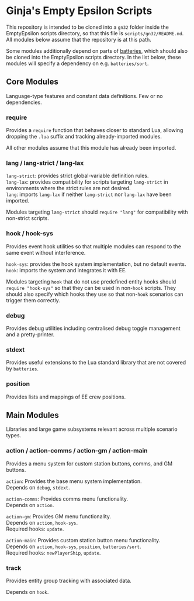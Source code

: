 # Ginja's Empty Epsilon Scripts
This repository is intended to be cloned into a `gn32` folder inside the EmptyEpsilon scripts directory, so that this file is `scripts/gn32/README.md`.  
All modules below assume that the repository is at this path.

Some modules additionally depend on parts of [batteries](https://github.com/1bardesign/batteries), which should also be cloned into the EmptyEpsilon scripts directory. In the list below, these modules will specify a dependency on e.g. `batteries/sort`.


## Core Modules
Language-type features and constant data definitions. Few or no dependencies.

### require
Provides a `require` function that behaves closer to standard Lua, allowing dropping the `.lua` suffix and tracking already-imported modules.

All other modules assume that this module has already been imported.

### lang / lang-strict / lang-lax
`lang-strict`: provides strict global-variable definition rules.  
`lang-lax`: provides compatibility for scripts targeting `lang-strict` in environments where the strict rules are not desired.  
`lang`: imports `lang-lax` if neither `lang-strict` nor `lang-lax` have been imported.

Modules targeting `lang-strict` should `require "lang"` for compatibility with non-strict scripts.

### hook / hook-sys
Provides event hook utilities so that multiple modules can respond to the same event without interference.

`hook-sys`: provides the hook system implementation, but no default events.  
`hook`: imports the system and integrates it with EE.

Modules targeting `hook` that do not use predefined entity hooks should `require "hook-sys"` so that they can be used in non-`hook` scripts. They should also specify which hooks they use so that non-`hook` scenarios can trigger them correctly.

### debug
Provides debug utilities including centralised debug toggle management and a pretty-printer.

### stdext
Provides useful extensions to the Lua standard library that are not covered by `batteries`.

### position
Provides lists and mappings of EE crew positions.


## Main Modules
Libraries and large game subsystems relevant across multiple scenario types.

### action / action-comms / action-gm / action-main
Provides a menu system for custom station buttons, comms, and GM buttons.

`action`: Provides the base menu system implementation.  
Depends on `debug`, `stdext`.

`action-comms`: Provides comms menu functionality.  
Depends on `action`.

`action-gm`: Provides GM menu functionality.  
Depends on `action`, `hook-sys`.  
Required hooks: `update`.

`action-main`: Provides custom station button menu functionality.  
Depends on `action`, `hook-sys`, `position`, `batteries/sort`.  
Required hooks: `newPlayerShip`, `update`.

### track
Provides entity group tracking with associated data.

Depends on `hook`.

